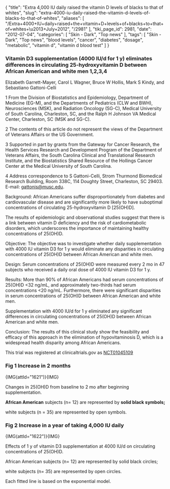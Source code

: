 {
    "title": "Extra 4,000 IU daily raised the vitamin D levels of blacks to that of whites",
    "slug": "extra-4000-iu-daily-raised-the-vitamin-d-levels-of-blacks-to-that-of-whites",
    "aliases": [
        "/Extra+4000+IU+daily+raised+the+vitamin+D+levels+of+blacks+to+that+of+whites+\u2013+July+2012",
        "/2981"
    ],
    "tiki_page_id": 2981,
    "date": "2012-07-04",
    "categories": [
        "Skin - Dark",
        "Top news"
    ],
    "tags": [
        "Skin - Dark",
        "Top news",
        "blood levels",
        "cancer",
        "diabetes",
        "dosage",
        "metabolic",
        "vitamin d",
        "vitamin d blood test"
    ]
}


### Vitamin D3 supplementation (4000 IU/d for 1 y) eliminates differences in circulating 25-hydroxyvitamin D between African American and white men 1,2,3,4

Elizabeth Garrett-Mayer, Carol L Wagner, Bruce W Hollis, Mark S Kindy, and Sebastiano Gattoni-Celli

1 From the Division of Biostatistics and Epidemiology, Department of Medicine (EG-M), and the Departments of Pediatrics (CLW and BWH), Neurosciences (MSK), and Radiation Oncology (SG-C), Medical University of South Carolina, Charleston, SC, and the Ralph H Johnson VA Medical Center, Charleston, SC (MSK and SG-C).

2 The contents of this article do not represent the views of the Department of Veterans Affairs or the US Government.

3 Supported in part by grants from the Gateway for Cancer Research, the Health Services Research and Development Program of the Department of Veterans Affairs, the South Carolina Clinical and Translational Research Institute, and the Biostatistics Shared Resource of the Hollings Cancer Center at the Medical University of South Carolina.

4 Address correspondence to S Gattoni-Celli, Strom Thurmond Biomedical Research Building, Room 338C, 114 Doughty Street, Charleston, SC 29403. E-mail: gattonis@musc.edu.

Background: African Americans suffer disproportionately from diabetes and cardiovascular disease and are significantly more likely to have suboptimal concentrations of circulating 25-hydroxyvitamin D <span>[25(OH)D]</span>. 

The results of epidemiologic and observational studies suggest that there is a link between vitamin D deficiency and the risk of cardiometabolic disorders, which underscores the importance of maintaining healthy concentrations of 25(OH)D.

Objective: The objective was to investigate whether daily supplementation with 4000 IU vitamin D3 for 1 y would eliminate any disparities in circulating concentrations of 25(OH)D between African American and white men.

Design: Serum concentrations of 25(OH)D were measured every 2 mo in 47 subjects who received a daily oral dose of 4000 IU vitamin D3 for 1 y.

Results: More than 90% of African Americans had serum concentrations of 25(OH)D <32 ng/mL, and approximately two-thirds had serum concentrations <20 ng/mL. Furthermore, there were significant disparities in serum concentrations of 25(OH)D between African American and white men. 

Supplementation with 4000 IU/d for 1 y eliminated any significant differences in circulating concentrations of 25(OH)D between African American and white men.

Conclusion: The results of this clinical study show the feasibility and efficacy of this approach in the elimination of hypovitaminosis D, which is a widespread health disparity among African Americans. 

This trial was registered at clinicaltrials.gov as [NCT01045109](http://clinicaltrials.gov/ct2/show/NCT01045109)

### Fig 1 Increase in 2 months

{IMG(attId="1621")}{IMG}

Changes in 25(OH)D from baseline to 2 mo after beginning supplementation. 

 **African American**  subjects (n= 12) are represented by  **solid black symbols;** 

white subjects (n = 35) are represented by open symbols.

### Fig 2 Increase in a year of taking 4,000 IU daily

{IMG(attId="1622")}{IMG}

Effects of 1 y of vitamin D3 supplementation at 4000 IU/d on circulating concentrations of 25(OH)D. 

African American subjects (n= 12) are represented by solid black circles; 

white subjects (n= 35) are represented by open circles.  

Each fitted line is based on the exponential model.